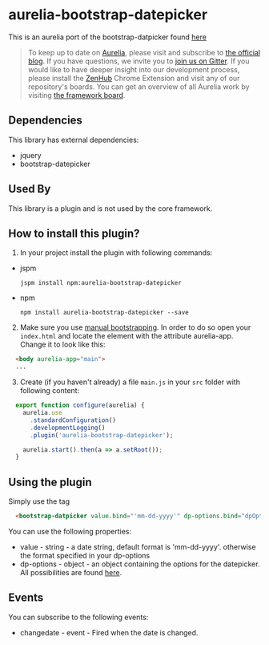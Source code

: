 # aurelia-bootstrap-datepicker

This is an aurelia port of the bootstrap-datpicker found [here](https://github.com/eternicode/bootstrap-datepicker)

> To keep up to date on [Aurelia](http://www.aurelia.io/), please visit and subscribe to [the official blog](http://blog.durandal.io/). If you have questions, we invite you to [join us on Gitter](https://gitter.im/aurelia/discuss). If you would like to have deeper insight into our development process, please install the [ZenHub](https://zenhub.io) Chrome Extension and visit any of our repository's boards. You can get an overview of all Aurelia work by visiting [the framework board](https://github.com/aurelia/framework#boards).

## Dependencies

This library has external dependencies:

* jquery
* bootstrap-datepicker

## Used By

This library is a plugin and is not used by the core framework.

## How to install this plugin?

1. In your project install the plugin with following commands:

  * jspm

    ```shell
    jspm install npm:aurelia-bootstrap-datepicker
    ```

  * npm

    ```shell
    npm install aurelia-bootstrap-datepicker --save
    ```


2. Make sure you use [manual bootstrapping](http://aurelia.io/docs#startup-and-configuration). In order to do so open your `index.html` and locate the element with the attribute aurelia-app. Change it to look like this:

```html
  <body aurelia-app="main">
  ...
```
3. Create (if you haven't already) a file `main.js` in your `src` folder with following content:

```javascript
  export function configure(aurelia) {
    aurelia.use
      .standardConfiguration()
      .developmentLogging()
      .plugin('aurelia-bootstrap-datepicker');

    aurelia.start().then(a => a.setRoot());
  }
```

## Using the plugin

Simply use the tag 

```html
  <bootstrap-datpicker value.bind="'mm-dd-yyyy'" dp-options.bind="dpOptions" changedate.delegate="mychangedatefunction($event)"></bootstrap-datepicker>
```

You can use the following properties:

* value - string - a date string, default format is 'mm-dd-yyyy'. otherwise the format specified in your dp-options
* dp-options - object - an object containing the options for the datepicker. All possibilities are found [here](http://bootstrap-datepicker.readthedocs.io/en/stable/options.html).

## Events

You can subscribe to the following events:

* changedate - event - Fired when the date is changed.
